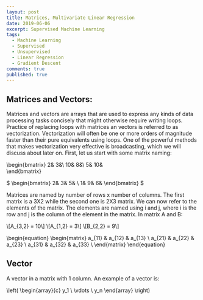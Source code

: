 ```yaml
---
layout: post
title: Matrices, Multivariate Linear Regression
date: 2019-06-06
excerpt: Supervised Machine Learning
tags:
  - Machine Learning
  - Supervised
  - Unsupervised
  - Linear Regression
  - Gradient Descent
comments: true
published: true
---
```


## Matrices and Vectors:
Matrices and vectors are arrays that are used to express any kinds of data processing tasks concisely that might otherwise require writing loops. Practice of replacing loops with matrices an vectors is referred to as vectorization. Vectorization will often be one or more orders of magnitude faster than their pure equivalents using loops. One of the powerful methods that makes vectorization very effective is broadcasting, which we will discuss about later on. First, let us start with some matrix naming:

\begin{bmatrix}
 2&  3&\\
 10& 8&\\ 
 5&  10&   
\end{bmatrix}


$
\begin{bmatrix}
2&  3&  5& \\ 
1&  9&  6& 
\end{bmatrix}
$

Matrices are named by number of rows x number of columns. The first matrix is a 3X2 while the second one is 2X3 matrix. We can now refer to the elements of the matrix. The elements are named using i and j, where i is the row and j is the column of the element in the matrix. In matrix A and B:

\\[A_{3,2} = 10\\]
\\[A_{1,2} = 3\\]
\\[B_{2,2} = 9\\]

\begin{equation}
   \begin{matrix} 
   a_{11} & a_{12} & a_{13}  \\
   a_{21} & a_{22} & a_{23}  \\
   a_{31} & a_{32} & a_{33}  \\
   \end{matrix} 
\end{equation}

## Vector
A vector in a matrix with 1 column. An example of a vector is:

\left( \begin{array}{c}
      y_1 \\
      \vdots \\
      y_n
    \end{array} \right)






